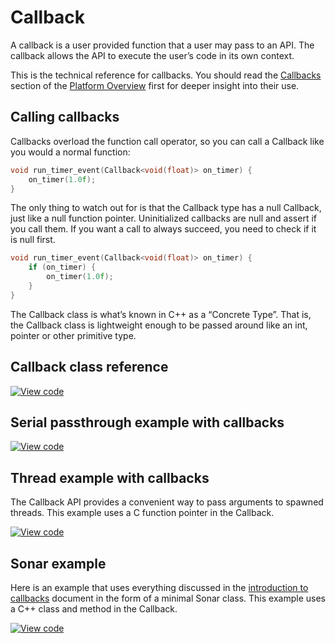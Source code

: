 # Callback

A callback is a user provided function that a user may pass to an API. The callback allows the API to execute the user’s code in its own context.

This is the technical reference for callbacks. You should read the [Callbacks](platform.html#callbacks) section of the [Platform Overview](platform.html) first for deeper insight into their use.

## Calling callbacks

Callbacks overload the function call operator, so you can call a Callback like you would a normal function:

```c++
void run_timer_event(Callback<void(float)> on_timer) {
    on_timer(1.0f);
}
```

The only thing to watch out for is that the Callback type has a null Callback, just like a null function pointer. Uninitialized callbacks are null and assert if you call them. If you want a call to always succeed, you need to check if it is null first.

``` c++
void run_timer_event(Callback<void(float)> on_timer) {
    if (on_timer) {
        on_timer(1.0f);
    }
}
```

The Callback class is what’s known in C++ as a “Concrete Type”. That is, the Callback class is lightweight enough to be passed around like an int, pointer or other primitive type.

## Callback class reference

[![View code](https://www.mbed.com/embed/?type=library)](https://os.mbed.com/docs/mbed-os/development/mbed-os-api-doxy/classmbed_1_1_callback.html)

## Serial passthrough example with callbacks
[![View code](https://www.mbed.com/embed/?url=https://os.mbed.com/teams/mbed_example/code/rtos_threading_with_callback/)](https://os.mbed.com/users/mbedAustin/code/SerialPassthrough/file/96cb82af9996/main.cpp)

## Thread example with callbacks

The Callback API provides a convenient way to pass arguments to spawned threads. This example uses a C function pointer in the Callback.

 [![View code](https://www.mbed.com/embed/?url=https://os.mbed.com/teams/mbed_example/code/rtos_threading_with_callback/)](https://os.mbed.com/teams/mbed_example/code/rtos_threading_with_callback/file/5938bdb7b0bb/main.cpp)

## Sonar example

Here is an example that uses everything discussed in the [introduction to callbacks](platform.html#callbacks) document in the form of a minimal Sonar class. This example uses a C++ class and method in the Callback.

[![View code](https://www.mbed.com/embed/?url=https://os.mbed.com/teams/mbed_example/code/callback-sonar-example/)](https://os.mbed.com/teams/mbed_example/code/callback-sonar-example/file/1713cdc51510/main.cpp)
